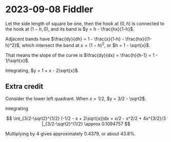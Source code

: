 2023-09-08 Fiddler
==================
Let the side length of square be one, then the hook at $(0,h)$ is
connected to the hook at $(1-h,0)$, and its band is $y = h - \frac{hx}{1-h}$.

Adjacent bands have
$\frac{dy}{dh} = 1 - \frac{x}{1-h} - \frac{hx}{(1-h)^2}$,
which intersect the band at $x = (1-h)^2$, or $h = 1 - \sqrt{x}$.

That means the slope of the curve is
$\frac{dy}{dx} = \frac{h}{h-1} = 1 - 1/\sqrt{x}$.

Integrating, $y = 1 + x - 2\sqrt{x}$.

Extra credit
------------
Consider the lower left quadrant.  When $x = 1/2$, $y = 3/2 - \sqrt2$.

Integrating

$$ \int_{3/2-\sqrt2}^{1/2} (-1/2 - x + 2\sqrt{x})dx =
   x/2 - x^2/2 + 4x^{3/2}/3 |_{3/2-\sqrt2}^{1/2} \approx 0.1094757 $$

Multiplying by 4 gives approximately 0.4379, or about 43.8%.
